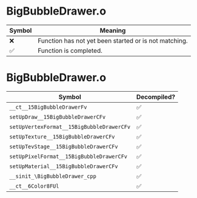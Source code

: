 # BigBubbleDrawer.o
| Symbol | Meaning 
| ------------- | ------------- 
| :x: | Function has not yet been started or is not matching. 
| :white_check_mark: | Function is completed. 


# BigBubbleDrawer.o
| Symbol | Decompiled? |
| ------------- | ------------- |
| `__ct__15BigBubbleDrawerFv` | :white_check_mark: |
| `setUpDraw__15BigBubbleDrawerCFv` | :white_check_mark: |
| `setUpVertexFormat__15BigBubbleDrawerCFv` | :white_check_mark: |
| `setUpTexture__15BigBubbleDrawerCFv` | :white_check_mark: |
| `setUpTevStage__15BigBubbleDrawerCFv` | :white_check_mark: |
| `setUpPixelFormat__15BigBubbleDrawerCFv` | :white_check_mark: |
| `setUpMaterial__15BigBubbleDrawerCFv` | :white_check_mark: |
| `__sinit_\BigBubbleDrawer_cpp` | :white_check_mark: |
| `__ct__6Color8FUl` | :white_check_mark: |
